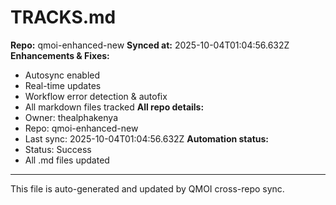 # TRACKS.md

**Repo:** qmoi-enhanced-new
**Synced at:** 2025-10-04T01:04:56.632Z
**Enhancements & Fixes:**
- Autosync enabled
- Real-time updates
- Workflow error detection & autofix
- All markdown files tracked
**All repo details:**
- Owner: thealphakenya
- Repo: qmoi-enhanced-new
- Last sync: 2025-10-04T01:04:56.632Z
**Automation status:**
- Status: Success
- All .md files updated
---
This file is auto-generated and updated by QMOI cross-repo sync.
